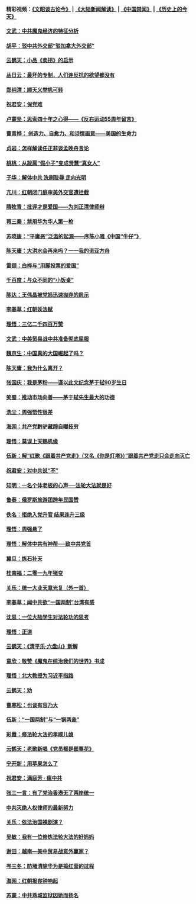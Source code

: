 #### 精彩视频：[《文昭谈古论今》](https://github.com/gfw-breaker/wenzhao/blob/master/README.md?t=01192130) | [《大陆新闻解读》](https://github.com/gfw-breaker/ntdtv-comedy/blob/master/README.md?t=01192130) | [《中国禁闻》](https://github.com/gfw-breaker/ntdtv-news/blob/master/README.md?t=01192130) | [《历史上的今天》](https://github.com/gfw-breaker/today-in-history/blob/master/README.md?t=01192130) 

#### [文武：中共魔鬼经济的特征分析](../pages/nsc993/n10987387.md?t=01192130) 

#### [胡平：驳中共外交部“驳加拿大外交部”](../pages/nsc993/n10987378.md?t=01192130) 

#### [云鹤天：小品《卖拐》的启示](../pages/nsc993/n10984392.md?t=01192130) 

#### [丛日云：最坏的专制，人们连反抗的欲望都没有](../pages/nsc993/n10984377.md?t=01192130) 

#### [郑纯清：顺天义举机可转](../pages/nsc993/n10984369.md?t=01192130) 

#### [祝君安：保党难](../pages/nsc993/n10984362.md?t=01192130) 

#### [卢蒙坚：思索四十年之心得——《反右运动55周年留言》](../pages/nsc993/n10984355.md?t=01192130) 

#### [曹青桦： 创造力、自愈力、和诗情画意——美国的生命力](../pages/nsc993/n10984216.md?t=01192130) 

#### [贞岩：怎样解读任正非谈孟晚舟言论](../pages/nsc993/n10984650.md?t=01192130) 

#### [桃桃：从跋扈“假小子”变成贤慧“真女人”](../pages/nsc993/n10984416.md?t=01192130) 

#### [子华：解体中共 洗刷耻辱 走向光明](../pages/nsc993/n10984019.md?t=01192130) 

#### [亢川：红朝闭门庭审美外交官遭拦截](../pages/nsc993/n10984050.md?t=01192130) 

#### [隋牧青：批评才是爱国——为刘正清律师辩](../pages/nsc993/n10983057.md?t=01192130) 

#### [蒋三秦：禁用华为华人第一枪](../pages/nsc993/n10982973.md?t=01192130) 

#### [苏晓康：“平庸恶”泛滥的起源——序陈小雅《中国“牛仔”》](../pages/nsc993/n10982008.md?t=01192130) 

#### [陈天庸：大洪水会再来吗？一一我的诺亚方舟](../pages/nsc993/n10981086.md?t=01192130) 

#### [雷颐：白桦与“用脚投票的爱国”](../pages/nsc993/n10981048.md?t=01192130) 

#### [千百度：与众不同的“小饭桌”](../pages/nsc993/n10978639.md?t=01192130) 

#### [陈达：王伟晶被党妈迅速抛弃的启示](../pages/nsc993/n10976450.md?t=01192130) 

#### [李春草：红朝妖法赋](../pages/nsc993/n10976387.md?t=01192130) 

#### [理悟：三亿二千四百万赞](../pages/nsc993/n10975966.md?t=01192130) 

#### [文武：中美贸易战中共准备彻底屈服](../pages/nsc993/n10974571.md?t=01192130) 

#### [魏京生：中国真的大国崛起了吗？](../pages/nsc993/n10974530.md?t=01192130) 

#### [陈天庸：我为什么离开？](../pages/nsc993/n10974493.md?t=01192130) 

#### [张国庆：我是茅粉——谨以此文纪念茅于轼90岁生日](../pages/nsc993/n10974477.md?t=01192130) 

#### [笑蜀：推动市场向善——茅于轼先生最大的功德](../pages/nsc993/n10974451.md?t=01192130) 

#### [洗尘：周强悟性很差](../pages/nsc993/n10973701.md?t=01192130) 

#### [海网：共产党黔驴藏蹄自曝技穷](../pages/nsc993/n10969562.md?t=01192130) 

#### [理悟：莫误上天赐机缘](../pages/nsc993/n10969514.md?t=01192130) 

#### [伍新：解“红歌《跟着共产党走》（又名《你是灯塔》）”跟着共产党走只会走向灭亡](../pages/nsc993/n10969074.md?t=01192130) 

#### [祝君安：对中共说“不”](../pages/nsc993/n10968464.md?t=01192130) 

#### [知明：一名个体老板的心声──法轮大法就是好](../pages/nsc993/n10967473.md?t=01192130) 

#### [鲁泰：俄罗斯旅游团跨年民国赞](../pages/nsc993/n10967035.md?t=01192130) 

#### [佚名：拒绝入党升官  结果连升三级](../pages/nsc993/n10965069.md?t=01192130) 

#### [理悟：周强悬了](../pages/nsc993/n10965044.md?t=01192130) 

#### [理悟：解体中共有神帮──致中共党首](../pages/nsc993/n10963824.md?t=01192130) 

#### [冀旦：炼石补天](../pages/nsc993/n10963818.md?t=01192130) 

#### [桂南福：二零一九年猪变](../pages/nsc993/n10963774.md?t=01192130) 

#### [关乐：统一大业天意光复（外一首）](../pages/nsc993/n10963765.md?t=01192130) 

#### [李春草：闻中共欲“一国两制”台湾有感](../pages/nsc993/n10963761.md?t=01192130) 

#### [沈思：一位大陆学生对法轮功的思考](../pages/nsc993/n10960706.md?t=01192130) 

#### [理悟：正道](../pages/nsc993/n10960529.md?t=01192130) 

#### [云鹤天：《清平乐‧六盘山》新解](../pages/nsc993/n10959258.md?t=01192130) 

#### [童欣：敬赞《魔鬼在统治我们的世界》书成](../pages/nsc993/n10959244.md?t=01192130) 

#### [理悟：北大教授为习近平指路](../pages/nsc993/n10959234.md?t=01192130) 

#### [云鹤天：劝](../pages/nsc993/n10959226.md?t=01192130) 

#### [曹寒松：也谈有容乃大](../pages/nsc993/n10959191.md?t=01192130) 

#### [伍新：“一国两制”与“一锅两彘”](../pages/nsc993/n10958297.md?t=01192130) 

#### [彩霞：修法轮大法的孝顺儿媳](../pages/nsc993/n10958333.md?t=01192130) 

#### [云鹤天：老歌新唱《党员都是罂粟花》](../pages/nsc993/n10958225.md?t=01192130) 

#### [宁开新：用苹果怎么了](../pages/nsc993/n10955962.md?t=01192130) 

#### [祝君安：满庭芳 · 瘟中共](../pages/nsc993/n10955949.md?t=01192130) 

#### [张三一言：有了党治香港无了两岸统一](../pages/nsc993/n10955943.md?t=01192130) 

#### [中共灭绝人权律师的最新努力](../pages/nsc993/n10954725.md?t=01192130) 

#### [关乐：依法治国裸剧演？](../pages/nsc993/n10952420.md?t=01192130) 

#### [吴敏：我有一位修炼法轮大法的好妈妈](../pages/nsc993/n10952484.md?t=01192130) 

#### [谢田：越南—美中贸易战意外赢家？](../pages/nsc993/n10940351.md?t=01192130) 

#### [岑三冬：防堵清除华为是捣红营的过程](../pages/nsc993/n10952342.md?t=01192130) 

#### [海网：红朝报丧钟响起](../pages/nsc993/n10951480.md?t=01192130) 

#### [苏蒙：中共燕城监狱因她而扬名](../pages/nsc993/n10951476.md?t=01192130) 


